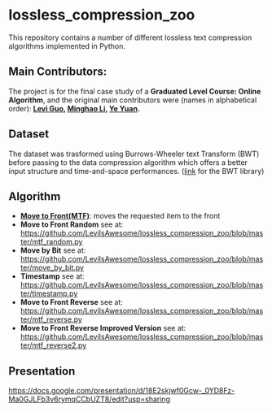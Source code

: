 # lossless_compression_zoo
This repository contains a number of different lossless text compression algorithms implemented in Python.

## Main Contributors:
The project is for the final case study of a __Graduated Level Course: Online Algorithm__, and the original main contributors were (names in alphabetical order):
**[Levi Guo](https://github.com/LeviIsAwesome), [Minghao Li](https://github.com/MingoLi), [Ye Yuan](https://github.com/LongWinter).**

## Dataset
The dataset was trasformed using Burrows-Wheeler text Transform (BWT) before passing to the data compression algorithm which offers a better input structure and time-and-space performances. ([link](https://github.com/nicolaprezza/BWTIL/tree/master/tools/dB-hash) for the BWT library)

## Algorithm 
* **[Move to Front(MTF)](https://github.com/LeviIsAwesome/lossless_compression_zoo/blob/master/mtf.py)**:          moves the requested item to the front
* **Move to Front Random** see at: https://github.com/LeviIsAwesome/lossless_compression_zoo/blob/master/mtf_random.py
* **Move by Bit** see at:               
https://github.com/LeviIsAwesome/lossless_compression_zoo/blob/master/move_by_bit.py
* **Timestamp** see at:                
https://github.com/LeviIsAwesome/lossless_compression_zoo/blob/master/timestamp.py
* **Move to Front Reverse** see at:             
https://github.com/LeviIsAwesome/lossless_compression_zoo/blob/master/mtf_reverse.py
* **Move to Front Reverse Improved Version** see at:             
https://github.com/LeviIsAwesome/lossless_compression_zoo/blob/master/mtf_reverse2.py

## Presentation
https://docs.google.com/presentation/d/18E2skjwf0Gcw-_0YD8Fz-Ma0GJLFb3v6rymqCCbUZT8/edit?usp=sharing
